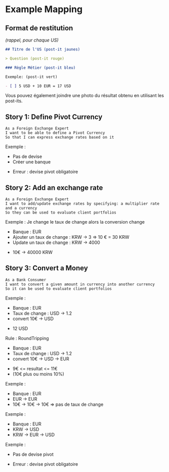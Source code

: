 # Example Mapping

## Format de restitution
*(rappel, pour chaque US)*

```markdown
## Titre de l'US (post-it jaunes)

> Question (post-it rouge)

### Règle Métier (post-it bleu)

Exemple: (post-it vert)

- [ ] 5 USD + 10 EUR = 17 USD
```

Vous pouvez également joindre une photo du résultat obtenu en utilisant les post-its.

## Story 1: Define Pivot Currency
```gherkin
As a Foreign Exchange Expert
I want to be able to define a Pivot Currency
So that I can express exchange rates based on it
```

Exemple :
- Pas de devise 
- Créer une banque
* Erreur : devise pivot obligatoire

## Story 2: Add an exchange rate
```gherkin
As a Foreign Exchange Expert
I want to add/update exchange rates by specifying: a multiplier rate and a currency
So they can be used to evaluate client portfolios
```

Exemple :
Je change le taux de change alors la conversion change
- Banque : EUR
- Ajouter un taux de change : KRW -> 3 => 10 € = 30 KRW
- Update un taux de change : KRW -> 4000
* 10€ -> 40000 KRW

## Story 3: Convert a Money

```gherkin
As a Bank Consumer
I want to convert a given amount in currency into another currency
So it can be used to evaluate client portfolios
```

Exemple :
- Banque : EUR
- Taux de change : USD -> 1.2
- convert 10€ -> USD
* 12 USD 

Rule : RoundTripping 
- Banque : EUR
- Taux de change : USD -> 1.2
- convert 10€ -> USD -> EUR
* 9€ <= resultat <= 11€ 
* (10€ plus ou moins 10%)

Exemple :
- Banque : EUR
- EUR -> EUR 
- 10€ -> 10€ -> 10€ => pas de taux de change 

Exemple :
- Banque : EUR
- KRW -> USD 
- KRW -> EUR -> USD

Exemple : 
- Pas de devise pivot
* Erreur : devise pivot obligatoire
